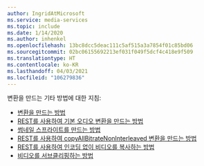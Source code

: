 ```yaml
---
author: IngridAtMicrosoft
ms.service: media-services
ms.topic: include
ms.date: 1/14/2020
ms.author: inhenkel
ms.openlocfilehash: 13bc8dcc5deac111c5af515a3a7854f01c85bd06
ms.sourcegitcommit: 02bc06155692213ef031f049f5dcf4c418e9f509
ms.translationtype: HT
ms.contentlocale: ko-KR
ms.lasthandoff: 04/03/2021
ms.locfileid: "106279836"
---
```

<!-- Migration guide next steps -->

변환을 만드는 기타 방법에 대한 지침:

- [변환을 만드는 방법](../transform-create-transform-how-to.md)
- [REST를 사용하여 기본 오디오 변환을 만드는 방법](../transform-create-basic-audio-how-to.md)
- [썸네일 스프라이트를 만드는 방법](../transform-create-thumbnail-sprites-how-to.md)
- [REST를 사용하여 copyAllBitrateNonInterleaved 변환을 만드는 방법](../transform-create-copyallbitratenoninterleaved-how-to.md)
- [REST를 사용하여 인코딩 없이 비디오를 복사하는 방법](../transform-create-copy-video-audio-how-to.md)
- [비디오를 서브클리핑하는 방법](../transform-subclip-video-dotnet-how-to.md)
